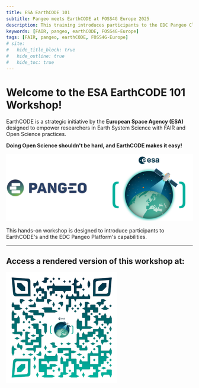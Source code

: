 ```yaml
---
title: ESA EarthCODE 101
subtitle: Pangeo meets EarthCODE at FOSS4G Europe 2025
description: This training introduces participants to the EDC Pangeo Cloud Platform and scalable geospatial analysis using Python tools. Participants will learn how to access data programmatically from the EarthCODE Open Science Catalog via the STAC API, explore Zarr-formatted datasets, and use Xarray with Dask for efficient data processing. The session includes a hands-on example and guidance on saving and publishing results back to the EarthCODE Catalog.
keywords: [FAIR, pangeo, earthCODE, FOSS4G-Europe]
tags: [FAIR, pangeo, earthCODE, FOSS4G-Europe]
# site:
#   hide_title_block: true
#   hide_outline: true
#   hide_toc: true
---
```


# Welcome to the ESA EarthCODE 101 Workshop!

EarthCODE is a strategic initiative by the <b> European Space Agency (ESA) </b> designed to empower researchers in Earth System Science with FAIR and Open Science practices.

<b>Doing Open Science shouldn't be hard, and EarthCODE makes it easy!</b>


![EarthCODE Logo](./static/PangeoXEarthCODE.png)

This hands-on workshop is designed to introduce participants to EarthCODE's and the EDC Pangeo Platform's capabilities.


---

## Access a rendered version of this workshop at:

![QRCode](./static/image.png)


